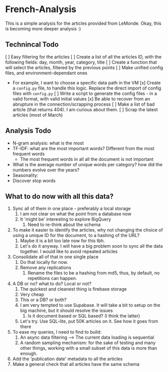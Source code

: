 # French-Analysis
This is a simple analysis for the articles provided from LeMonde.
Okay, this is becoming more deeper analysis :)

## Technincal Todo
[ ] Easy filtering for the articles
  [ ] Create a list of all the articles ID, with the following fields: day, month, year, category, title
  [ ] Create a function that will select the articles, filtered by the previous points
[ ] Make unified config files, and environment-dependant ones
  * For example, I want to choose a specific data path in the VM
  [x] Create a `config.py` file, to handle this logic. Replace the direct import of config files with `config.py`
  [ ] Write a script to generate the config files - in a valid format, with valid initial values
[x] Be able to recover from an abrupture in the connection/scrapping process
[ ] Make a list of bad article (that returns 404). I am curious about them.
[ ] Scrap the latest articles (most of March)

## Analysis Todo
* N-gram analysis: what is the most 
* TF-IDF: what are the most important words? Different from the most frequent words
  * The most frequent words in all all the document is not important
* What is the average number of unique words per category? how did the numbers evolve over the years?
* Seasonality:
* Discover stop words


## What to do now with all this data?
1. Sync all of them in one place - preferably a local storage
   1. I am not clear on what the point from a database now
   2. It 'might be' interesting to explore BigQuery
      1. Need to re-think about the schema
2. To make it easier to identify the articles, why not changing the choice of using a unique ID for the document, to a hashing of the URL?
   1. Maybe it is a bit too late now for this tbh. 
   2. Let's do it anyway. I will have a big problem soon to sync all the data together. I would like to avoid repeated articles
3. Consolidate all of that in one single place
   1. Do that locally for now.
   2. Remove any replications
      1. Rename the files to be a hashing from md5, thus, by default, no repetitions can happen.
4. A DB or no? what to do? Local or not?
   1. The quickest and cleanest thing is firebase storage
   2. Very cheap
   3. This or a DB? or both?
   4. I am very tempted to use Supabase. It will take a bit to setup on the big machine, but it should resolve the issues
      1. Is it document based or SQL based? (I think the latter)
   5. Let's try. Use SQL-lite, put 50K articles on it. See how it goes from there
5. To ease my queries, I need to find to build:
   1. An async data filtering --> The current data loading is sequential
   2. A random sampling mechanism: for the sake of testing and many other things, working with a small subset of this data is more than enough.
6. Add the 'publication date' metadata to all the articles
7. Make a general check that all articles have the same schema
